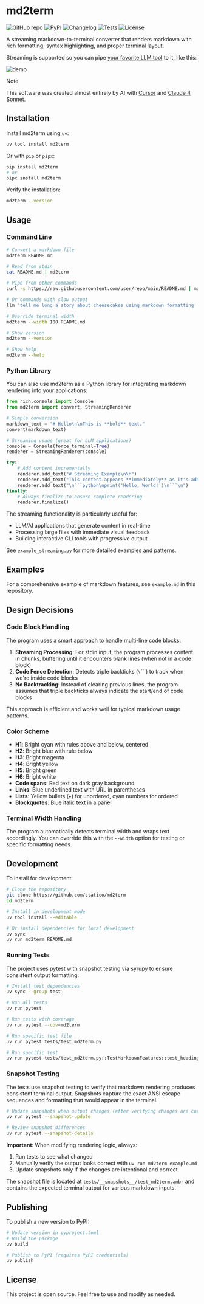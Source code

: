 # md2term

[![GitHub repo](https://img.shields.io/badge/github-repo-green)](https://github.com/statico/md2term) [![PyPI](https://img.shields.io/pypi/v/md2term.svg)](https://pypi.org/project/md2term/) [![Changelog](https://img.shields.io/github/v/release/statico/md2term?include_prereleases&label=changelog)](https://github.com/statico/md2term/releases) [![Tests](https://github.com/statico/md2term/workflows/Test/badge.svg)](https://github.com/statico/md2term/actions?query=workflow%3ATest) [![License](https://img.shields.io/badge/license-Apache%202.0-blue.svg)](https://github.com/statico/md2term/blob/main/LICENSE)

A streaming markdown-to-terminal converter that renders markdown with rich formatting, syntax highlighting, and proper terminal layout.

Streaming is supported so you can pipe [your favorite LLM tool](https://github.com/simonw/llm) to it, like this:

![demo](https://github.com/user-attachments/assets/b64d5f92-4ecd-49fd-b733-0ee81955013b)

> [!NOTE]
> This software was created almost entirely by AI with [Cursor](https://www.cursor.com/) and [Claude 4 Sonnet](https://www.anthropic.com/).

## Installation

Install md2term using `uv`:

```bash
uv tool install md2term
```

Or with `pip` or `pipx`:

```bash
pip install md2term
# or
pipx install md2term
```

Verify the installation:

```bash
md2term --version
```

## Usage

### Command Line

```bash
# Convert a markdown file
md2term README.md

# Read from stdin
cat README.md | md2term

# Pipe from other commands
curl -s https://raw.githubusercontent.com/user/repo/main/README.md | md2term

# Or commands with slow output
llm 'tell me long a story about cheesecakes using markdown formatting' | md2term

# Override terminal width
md2term --width 100 README.md

# Show version
md2term --version

# Show help
md2term --help
```

### Python Library

You can also use md2term as a Python library for integrating markdown rendering into your applications:

````python
from rich.console import Console
from md2term import convert, StreamingRenderer

# Simple conversion
markdown_text = "# Hello\n\nThis is **bold** text."
convert(markdown_text)

# Streaming usage (great for LLM applications)
console = Console(force_terminal=True)
renderer = StreamingRenderer(console)

try:
    # Add content incrementally
    renderer.add_text("# Streaming Example\n\n")
    renderer.add_text("This content appears **immediately** as it's added.\n")
    renderer.add_text("\n```python\nprint('Hello, World!')\n```\n")
finally:
    # Always finalize to ensure complete rendering
    renderer.finalize()
````

The streaming functionality is particularly useful for:

- LLM/AI applications that generate content in real-time
- Processing large files with immediate visual feedback
- Building interactive CLI tools with progressive output

See `example_streaming.py` for more detailed examples and patterns.

## Examples

For a comprehensive example of markdown features, see `example.md` in this repository.

## Design Decisions

### Code Block Handling

The program uses a smart approach to handle multi-line code blocks:

1. **Streaming Processing**: For stdin input, the program processes content in chunks, buffering until it encounters blank lines (when not in a code block)
2. **Code Fence Detection**: Detects triple backticks (`\`\`\``) to track when we're inside code blocks
3. **No Backtracking**: Instead of clearing previous lines, the program assumes that triple backticks always indicate the start/end of code blocks

This approach is efficient and works well for typical markdown usage patterns.

### Color Scheme

- **H1**: Bright cyan with rules above and below, centered
- **H2**: Bright blue with rule below
- **H3**: Bright magenta
- **H4**: Bright yellow
- **H5**: Bright green
- **H6**: Bright white
- **Code spans**: Red text on dark gray background
- **Links**: Blue underlined text with URL in parentheses
- **Lists**: Yellow bullets (•) for unordered, cyan numbers for ordered
- **Blockquotes**: Blue italic text in a panel

### Terminal Width Handling

The program automatically detects terminal width and wraps text accordingly. You can override this with the `--width` option for testing or specific formatting needs.

## Development

To install for development:

```bash
# Clone the repository
git clone https://github.com/statico/md2term
cd md2term

# Install in development mode
uv tool install --editable .

# Or install dependencies for local development
uv sync
uv run md2term README.md
```

### Running Tests

The project uses pytest with snapshot testing via syrupy to ensure consistent output formatting:

```bash
# Install test dependencies
uv sync --group test

# Run all tests
uv run pytest

# Run tests with coverage
uv run pytest --cov=md2term

# Run specific test file
uv run pytest tests/test_md2term.py

# Run specific test
uv run pytest tests/test_md2term.py::TestMarkdownFeatures::test_headings_all_levels
```

### Snapshot Testing

The tests use snapshot testing to verify that markdown rendering produces consistent terminal output. Snapshots capture the exact ANSI escape sequences and formatting that would appear in the terminal.

```bash
# Update snapshots when output changes (after verifying changes are correct)
uv run pytest --snapshot-update

# Review snapshot differences
uv run pytest --snapshot-details
```

**Important**: When modifying rendering logic, always:

1. Run tests to see what changed
2. Manually verify the output looks correct with `uv run md2term example.md`
3. Update snapshots only if the changes are intentional and correct

The snapshot file is located at `tests/__snapshots__/test_md2term.ambr` and contains the expected terminal output for various markdown inputs.

## Publishing

To publish a new version to PyPI:

```bash
# Update version in pyproject.toml
# Build the package
uv build

# Publish to PyPI (requires PyPI credentials)
uv publish
```

## License

This project is open source. Feel free to use and modify as needed.

```

```
